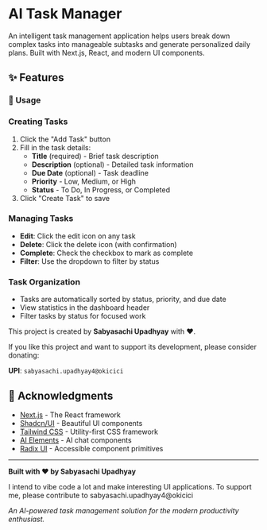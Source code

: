 # AI Task Manager

An intelligent task management application helps users break down complex tasks into manageable subtasks and generate personalized daily plans. Built with Next.js, React, and modern UI components.

## ✨ Features

### 🎯 Usage

### Creating Tasks
1. Click the "Add Task" button
2. Fill in the task details:
   - **Title** (required) - Brief task description
   - **Description** (optional) - Detailed task information
   - **Due Date** (optional) - Task deadline
   - **Priority** - Low, Medium, or High
   - **Status** - To Do, In Progress, or Completed
3. Click "Create Task" to save

### Managing Tasks
- **Edit**: Click the edit icon on any task
- **Delete**: Click the delete icon (with confirmation)
- **Complete**: Check the checkbox to mark as complete
- **Filter**: Use the dropdown to filter by status

### Task Organization
- Tasks are automatically sorted by status, priority, and due date
- View statistics in the dashboard header
- Filter tasks by status for focused work

This project is created by **Sabyasachi Upadhyay** with ❤️. 

If you like this project and want to support its development, please consider donating:

**UPI**: `sabyasachi.upadhyay4@okicici`



## 🙏 Acknowledgments

- [Next.js](https://nextjs.org/) - The React framework
- [Shadcn/UI](https://ui.shadcn.com/) - Beautiful UI components
- [Tailwind CSS](https://tailwindcss.com/) - Utility-first CSS framework
- [AI Elements](https://ai-elements.dev/) - AI chat components
- [Radix UI](https://www.radix-ui.com/) - Accessible component primitives

---

**Built with ❤️ by Sabyasachi Upadhyay**

I intend to vibe code a lot and make interesting UI applications. To support me, please contribute to sabyasachi.upadhyay4@okicici

*An AI-powered task management solution for the modern productivity enthusiast.*

